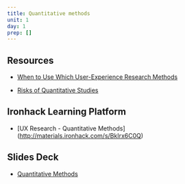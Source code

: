 ```yaml
---
title: Quantitative methods
unit: 1
day: 1
prep: []
---
```



Resources
---------
- [When to Use Which User-Experience Research Methods](https://www.nngroup.com/articles/which-ux-research-methods/)

- [Risks of Quantitative Studies](https://www.nngroup.com/articles/risks-of-quantitative-studies/)


Ironhack Learning Platform
--------------------------

- [UX Research - Quantitative Methods] (http://materials.ironhack.com/s/BkIrx6C0Q)


Slides Deck
-----------

- [Quantitative Methods](https://docs.google.com/presentation/d/11Rx2AsB8JvICK4ep8lreV4NJX1sz8dbqzgcytneeI9Y/view#slide=id.g4123adfa1f_2_50)
